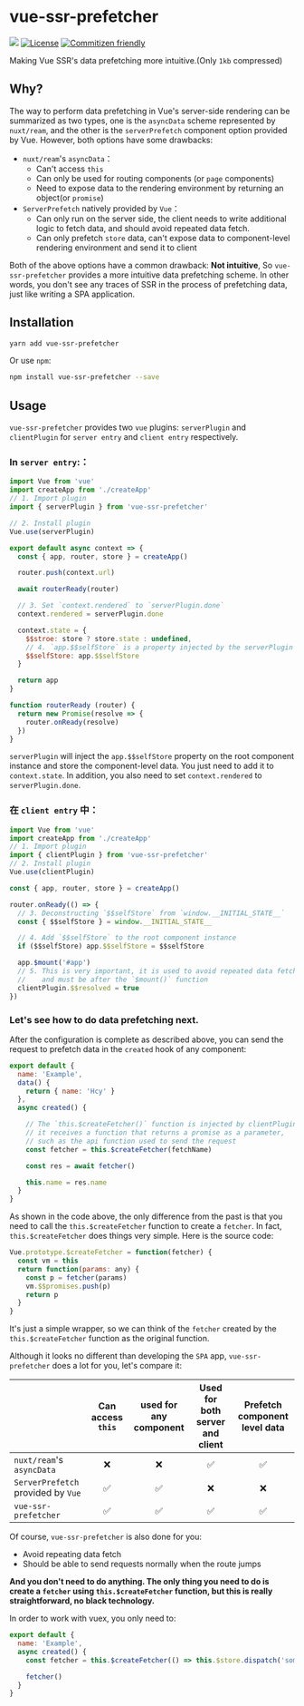 # vue-ssr-prefetcher

[![](https://img.shields.io/npm/v/vue-ssr-prefetcher.svg)](https://www.npmjs.com/package/vue-ssr-prefetcher)
<a href="https://github.com/HcySunYang/vue-ssr-prefetcher"><img src="https://img.shields.io/npm/l/vue-ssr-prefetcher.svg" alt="License"/></a>
<a href="http://commitizen.github.io/cz-cli/"><img src="https://img.shields.io/badge/commitizen-friendly-brightgreen.svg" alt="Commitizen friendly"/></a>

Making Vue SSR's data prefetching more intuitive.(Only `1kb` compressed)

## Why?

The way to perform data prefetching in Vue's server-side rendering can be summarized as two types, one is the `asyncData` scheme represented by `nuxt/ream`, and the other is the `serverPrefetch` component option provided by Vue. However, both options have some drawbacks:

- `nuxt/ream`'s `asyncData`：
  - Can't access `this`
  - Can only be used for routing components (or `page` components)
  - Need to expose data to the rendering environment by returning an object(or `promise`)
- `ServerPrefetch` natively provided by `Vue`：
  - Can only run on the server side, the client needs to write additional logic to fetch data, and should avoid repeated data fetch.
  - Can only prefetch `store` data, can't expose data to component-level rendering environment and send it to client

Both of the above options have a common drawback: **Not intuitive**, So `vue-ssr-prefetcher` provides a more intuitive data prefetching scheme. In other words, you don't see any traces of SSR in the process of prefetching data, just like writing a SPA application.

## Installation

```sh
yarn add vue-ssr-prefetcher
```

Or use `npm`:

```sh
npm install vue-ssr-prefetcher --save
```

## Usage

`vue-ssr-prefetcher` provides two `vue` plugins: `serverPlugin` and `clientPlugin` for `server entry` and `client entry` respectively.

### In `server entry`:：

```js
import Vue from 'vue'
import createApp from './createApp'
// 1. Import plugin
import { serverPlugin } from 'vue-ssr-prefetcher'

// 2. Install plugin
Vue.use(serverPlugin)

export default async context => {
  const { app, router, store } = createApp()

  router.push(context.url)

  await routerReady(router)

  // 3. Set `context.rendered` to `serverPlugin.done`
  context.rendered = serverPlugin.done

  context.state = {
    $$stroe: store ? store.state : undefined,
    // 4. `app.$$selfStore` is a property injected by the serverPlugin
    $$selfStore: app.$$selfStore
  }

  return app
}

function routerReady (router) {
  return new Promise(resolve => {
    router.onReady(resolve)
  })
}
```

`serverPlugin` will inject the `app.$$selfStore` property on the root component instance and store the component-level data. You just need to add it to `context.state`. In addition, you also need to set `context.rendered` to `serverPlugin.done`.

### 在 `client entry` 中：

```js
import Vue from 'vue'
import createApp from './createApp'
// 1. Import plugin
import { clientPlugin } from 'vue-ssr-prefetcher'
// 2. Install plugin
Vue.use(clientPlugin)

const { app, router, store } = createApp()

router.onReady(() => {
  // 3. Deconstructing `$$selfStore` from `window.__INITIAL_STATE__`
  const { $$selfStore } = window.__INITIAL_STATE__

  // 4. Add `$$selfStore` to the root component instance
  if ($$selfStore) app.$$selfStore = $$selfStore

  app.$mount('#app')
  // 5. This is very important, it is used to avoid repeated data fetch,
  //    and must be after the `$mount()` function
  clientPlugin.$$resolved = true
})
```

### Let's see how to do data prefetching next.

After the configuration is complete as described above, you can send the request to prefetch data in the `created` hook of any component:

```js
export default {
  name: 'Example',
  data() {
    return { name: 'Hcy' }
  },
  async created() {

    // The `this.$createFetcher()` function is injected by clientPlugin,
    // it receives a function that returns a promise as a parameter, 
    // such as the api function used to send the request
    const fetcher = this.$createFetcher(fetchName)

    const res = await fetcher()

    this.name = res.name
  }
}
```

As shown in the code above, the only difference from the past is that you need to call the `this.$createFetcher` function to create a `fetcher`. In fact, `this.$createFetcher` does things very simple. Here is the source code:

```js
Vue.prototype.$createFetcher = function(fetcher) {
  const vm = this
  return function(params: any) {
    const p = fetcher(params)
    vm.$$promises.push(p)
    return p
  }
}
```

It's just a simple wrapper, so we can think of the `fetcher` created by the `this.$createFetcher` function as the original function.

Although it looks no different than developing the `SPA` app, `vue-ssr-prefetcher` does a lot for you, let's compare it:

|            | Can access `this` | used for any component  | Used for both server and client     | Prefetch component level data    |
| ---------- | :-----------:  | :-----------: | :-----------: | :-----------: |
| `nuxt/ream`'s `asyncData`   | ❌           | ❌     | ✅       | ✅     |
| `ServerPrefetch` provided by `Vue` | ✅           | ✅     | ❌       | ❌     |
| `vue-ssr-prefetcher`         | ✅           | ✅     | ✅       | ✅     |

Of course, `vue-ssr-prefetcher` is also done for you:

- Avoid repeating data fetch
- Should be able to send requests normally when the route jumps

**And you don't need to do anything. The only thing you need to do is create a `fetcher` using `this.$createFetcher` function, but this is really straightforward, no black technology.**

In order to work with vuex, you only need to:

```js
export default {
  name: 'Example',
  async created() {
    const fetcher = this.$createFetcher(() => this.$store.dispatch('someAction'))

    fetcher()
  }
}
```